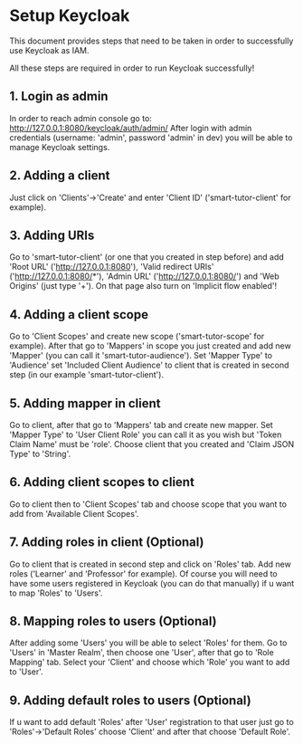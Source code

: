 # Setup Keycloak

This document provides steps that need to be taken in order to successfully use Keycloak as IAM.

All these steps are required in order to run Keycloak successfully!

## 1. Login as admin
In order to reach admin console go to: http://127.0.0.1:8080/keycloak/auth/admin/
After login with admin credentials (username: 'admin', password 'admin' in dev) you will be able to manage Keycloak settings.

## 2. Adding a client
Just click on 'Clients'->'Create' and enter 'Client ID' ('smart-tutor-client' for example).

## 3. Adding URIs
Go to 'smart-tutor-client' (or one that you created in step before) and add 'Root URL' ('http://127.0.0.1:8080'), 'Valid redirect URIs' ('http://127.0.0.1:8080/*'),
'Admin URL' ('http://127.0.0.1:8080/') and 'Web Origins' (just type '+'). On that page also turn on 'Implicit flow enabled'!

## 4. Adding a client scope
Go to 'Client Scopes' and create new scope ('smart-tutor-scope' for example). After that go to 'Mappers' in scope you just created and add new 'Mapper'
(you can call it 'smart-tutor-audience'). Set 'Mapper Type' to 'Audience' set 'Included Client Audience' to client that is created in second step (in our example
'smart-tutor-client').

## 5. Adding mapper in client
Go to client, after that go to 'Mappers' tab and create new mapper. Set 'Mapper Type' to 'User Client Role' you can call it as you wish but 'Token Claim Name' must be 'role'.
Choose client that you created and 'Claim JSON Type' to 'String'.

## 6. Adding client scopes to client
Go to client then to 'Client Scopes' tab and choose scope that you want to add from 'Available Client Scopes'.

## 7. Adding roles in client (Optional)
Go to client that is created in second step and click on 'Roles' tab.
Add new roles ('Learner' and 'Professor' for example).
Of course you will need to have some users registered in Keycloak (you can do that manually) if u want to map 'Roles' to 'Users'.

## 8. Mapping roles to users (Optional)
After adding some 'Users' you will be able to select 'Roles' for them.
Go to 'Users' in 'Master Realm', then choose one 'User', after that go to 'Role Mapping' tab. Select your 'Client' and choose which 'Role' you want to add to 'User'.

## 9. Adding default roles to users (Optional)
If u want to add default 'Roles' after 'User' registration to that user just go to 'Roles'->'Default Roles' choose 'Client' and after that choose 'Default Role'.


